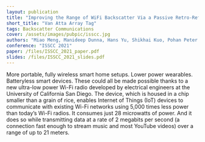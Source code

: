 ```yaml
---
layout: publication
title: "Improving the Range of WiFi Backscatter Via a Passive Retro-Reflective Single-Side-Band-Modulating MIMO Array and Non-Absorbing Termination"
short_title: "Van Atta Array Tag"
tags: Backscatter Communications
cover: /assets/images/pubpic/isscc.jpg
authors: "Miao Meng, Manideep Dunna, Hans Yu, Shikhai Kuo, Pohan Peter Wang, Dinesh Bharadia, Patrick P. Mercier"
conference: "ISSCC 2021"
paper: /files/ISSCC_2021_paper.pdf
slides: /files/ISSCC_2021_slides.pdf
---
```

More portable, fully wireless smart home setups. Lower power wearables. Batteryless smart devices. These could all be made possible thanks to a new ultra-low power Wi-Fi radio developed by electrical engineers at the University of California San Diego. The device, which is housed in a chip smaller than a grain of rice, enables Internet of Things (IoT) devices to communicate with existing Wi-Fi networks using 5,000 times less power than today’s Wi-Fi radios. It consumes just 28 microwatts of power. And it does so while transmitting data at a rate of 2 megabits per second (a connection fast enough to stream music and most YouTube videos) over a range of up to 21 meters.

